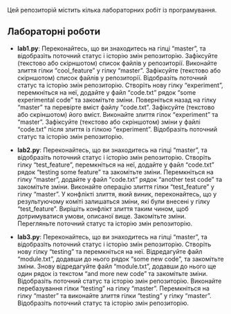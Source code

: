 Цей репозиторій містить кілька лабораторних робіт із програмування.

## Лабораторні роботи
- **lab1.py**: Переконайтесь, що ви знаходитесь на гілці “master”, та відобразіть поточний статус і історію змін репозиторію.
Зафіксуйте (текстово або скірншотом) список файлів у репозиторії.
Виконайте злиття гілки “cool_feature” у гілку “master”.
Зафіксуйте (текстово або скірншотом) список файлів у репозиторії.
Відобразіть поточний статус та історію змін репозиторію.
Створіть нову гілку “experiment”, перемкніться на неї, додайте у файл “code.txt” рядок “some experimental code” та закомітьте зміни.
Поверніться назад на гілку “master” та перевірте вміст файлу “code.txt”. Зафіксуйте (текстово або скріншотом) його вміст.
Виконайте злиття гілок “experiment” та “master”.
Зафіксуйте (текстово або скріншотом) зміни у файлі “code.txt” після злиття із гілкою “experiment”.
Відобразіть поточний статус та історію змін репозиторію.

- **lab2.py**: Переконайтесь, що ви знаходитесь на гілці “master”, та відобразіть поточний статус і історію змін репозиторію.
Створіть гілку “test_feature”, перемкніться на неї, додайте у файл “code.txt” рядок “testing some feature” та закомітьте зміни.
Перемкніться на гілку “master”, додайте у файл  “code.txt” рядок “another test code” та закомітьте зміни.
Виконайте операцію злиття гілки “test_feature” у гілку “master”.
У конфлікті злиття, який виник, переконайтесь, що у результуючому коміті залишаться зміни, які були внесені у гілку “test_feature”.
Вирішіть конфлікт злиття таким чином, щоб дотримуватися умови, описаної вище.
Закомітьте зміни.
Перегляньте поточний статус та історію змін репозиторію.

- **lab3.py**: Переконайтесь, що ви знаходитесь на гілці “master”, та відобразіть поточний статус і історію змін репозиторію.
Створіть нову гілку “testing” та перемкніться на неї.
Відредагуйте файл “module.txt”, додавши до нього рядок “some new code”, та закомітьте зміни.
Знову відредагуйте файл “module.txt”, додавши до нього ще один рядок із текстом “and more new code” та закомітьте зміни.
Відобразіть поточний статус та історію змін репозиторію.
Виконайте перебазування гілки  “testing” на гілку “master”.
Перемкніться на гілку “master” та виконайте злиття гілки “testing” у гілку “master”.
Відобразіть поточний статус та історію змін репозиторію. 

